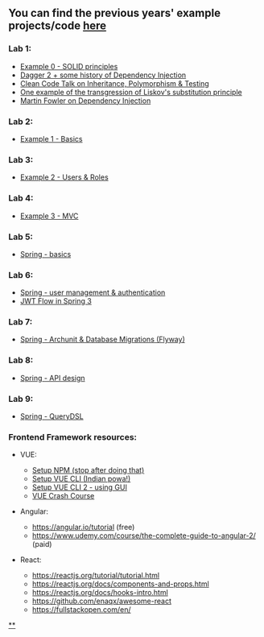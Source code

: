
## You can find the previous years' example projects/code [here](https://github.com/UTCN-SoftwareDesignLab/SoftwareDesignUTCN/tree/master/LabCodeExamples%20(archived))

### Lab 1:
- [Example 0 - SOLID principles](https://github.com/UTCN-SoftwareDesignLab/SoftwareDesignUTCN/tree/master/LabCodeExamples%20(new)/Example%200%20-%20SOLID)
- [Dagger 2 + some history of Dependency Injection](https://www.youtube.com/watch?v=oK_XtfXPkqw)
- [Clean Code Talk on Inheritance, Polymorphism & Testing](https://www.youtube.com/watch?v=4F72VULWFvc)
- [One example of the transgression of Liskov's substitution principle](http://www.oodesign.com/liskov-s-substitution-principle.html)
- [Martin Fowler on Dependency Injection](https://martinfowler.com/articles/injection.html)  

### Lab 2:
- [Example 1 - Basics](https://github.com/UTCN-SoftwareDesignLab/SoftwareDesignUTCN/tree/master/LabCodeExamples%20(new)/Lab01-Basics)

### Lab 3:
- [Example 2 - Users & Roles](https://github.com/UTCN-SoftwareDesignLab/SoftwareDesignUTCN/tree/master/LabCodeExamples%20(new)/Lab02-Users%2C%20Roles%20%26%20Rights)

### Lab 4:
- [Example 3 - MVC](https://github.com/UTCN-SoftwareDesignLab/SoftwareDesignUTCN/tree/master/LabCodeExamples%20(new)/Lab03-MVC)

### Lab 5:
- [Spring - basics](https://github.com/UTCN-SoftwareDesignLab/SoftwareDesignUTCN/tree/master/LabCodeExamples%20(new)/Lab04-Spring1)

### Lab 6:
- [Spring - user management & authentication](https://github.com/UTCN-SoftwareDesignLab/SoftwareDesignUTCN/tree/master/LabCodeExamples%20(new)/Lab05-Spring2)
- [JWT Flow in Spring 3](https://medium.com/@truongbui95/jwt-authentication-and-authorization-with-spring-boot-3-and-spring-security-6-2f90f9337421)

### Lab 7:
- [Spring - Archunit & Database Migrations (Flyway)](https://github.com/UTCN-SoftwareDesignLab/SoftwareDesignUTCN/tree/master/LabCodeExamples%20(new)/Lab06-Spring3)

### Lab 8:
- [Spring - API design](https://github.com/UTCN-SoftwareDesignLab/SoftwareDesignUTCN/tree/master/LabCodeExamples%20(new)/Lab07-Spring4)

### Lab 9:
- [Spring - QueryDSL](https://github.com/UTCN-SoftwareDesignLab/SoftwareDesignUTCN/tree/master/LabCodeExamples%20(new)/Lab07-Spring5)

### Frontend Framework resources:
- VUE:
  - [Setup NPM (stop after doing that)](https://www.youtube.com/watch?v=pD94EojHEsc)
  - [Setup VUE CLI (Indian powa!)](https://www.youtube.com/watch?v=eMis3LaRYY8)
  - [Setup VUE CLI 2 - using GUI](https://cli.vuejs.org/guide/creating-a-project.html#using-the-gui)
  - [VUE Crash Course](https://www.youtube.com/watch?v=qZXt1Aom3Cs)

- Angular:
  - https://angular.io/tutorial (free)
  - https://www.udemy.com/course/the-complete-guide-to-angular-2/ (paid)

- React:
  - https://reactjs.org/tutorial/tutorial.html
  - https://reactjs.org/docs/components-and-props.html
  - https://reactjs.org/docs/hooks-intro.html
  - https://github.com/enaqx/awesome-react
  - https://fullstackopen.com/en/

[**](https://www.youtube.com/watch?v=6GMkuPiIZ2k)
